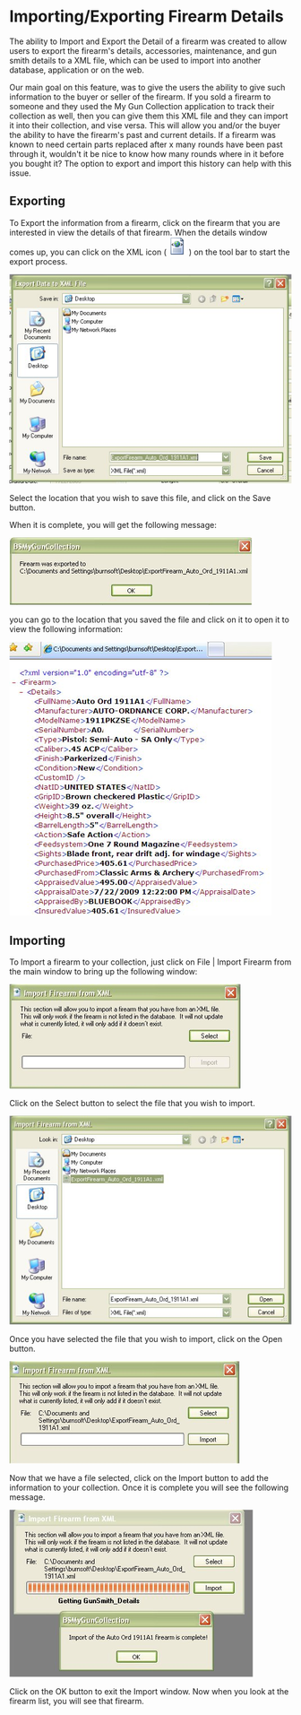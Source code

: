 # Importing/Exporting Firearm Details

The ability to Import and Export the Detail of a firearm was created to allow users to export the firearm's details, accessories, maintenance, and gun smith details to a XML file, which can be used to import into another database, application or on the web. 

Our main goal on this feature, was to give the users the ability to give such information to the buyer or seller of the firearm.  If you sold a firearm to someone and they used the My Gun Collection application to track their collection as well, then you can give them this XML file and they can import it into their collection, and vise versa.  This will allow you and/or the buyer the ability to have the firearm's past and current details.  If a firearm was known to need certain parts replaced after x many rounds have been past through it, wouldn't it be nice to know how many rounds where in it before you bought it?  The option to export and import this history can help with this issue.

## Exporting

To Export the information from a firearm, click on the firearm that you are interested in view the details of that firearm.  When the details window comes up, you can click on the XML icon ( ![](images/WEB_XM~1.gif) ) on the tool bar to start the export process.

![](images/Export_Firearm_1.jpg)

Select the location that you wish to save this file, and click on the Save button.

When it is complete, you will get the following message:

![](images/Export_Firearm_2.jpg)

you can go to the location that you saved the file and click on it to open it to view the following information:

![](images/Export_Firearm_3.jpg)

## Importing

To Import a firearm to your collection, just click on File | Import Firearm from the main window to bring up the following window:

![](images/Import_firearm_1.jpg)

Click on the Select button to select the file that you wish to import.

![](images/Import_firearm_2.jpg)

Once you have selected the file that you wish to import, click on the Open button.

![](images/Import_firearm_3.jpg)

Now that we have a file selected, click on the Import button to add the information to your collection. Once it is complete you will see the following message.

![](images/Import_firearm_4.jpg)

Click on the OK button to exit the Import window.   Now when you look at the firearm list, you will see that firearm.